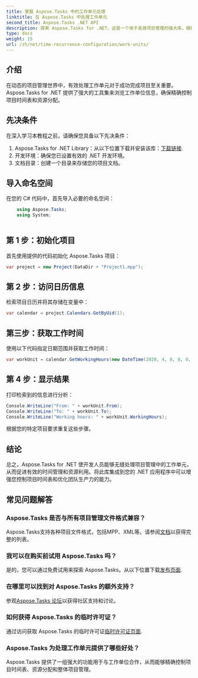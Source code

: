 ```yaml
---
title: 掌握 Aspose.Tasks 中的工作单元处理
linktitle: 在 Aspose.Tasks 中处理工作单元
second_title: Aspose.Tasks .NET API
description: 探索 Aspose.Tasks for .NET，这是一个用于高效项目管理的强大库。精确处理工作单元以实现最佳资源利用。
type: docs
weight: 15
url: /zh/net/time-recurrence-configuration/work-units/
---
```

## 介绍
在动态的项目管理世界中，有效处理工作单元对于成功完成项目至关重要。 Aspose.Tasks for .NET 提供了强大的工具集来浏览工作单位信息，确保精确控制项目时间表和资源分配。
## 先决条件
在深入学习本教程之前，请确保您具备以下先决条件：
1.  Aspose.Tasks for .NET Library：从以下位置下载并安装该库：[下载链接](https://releases.aspose.com/tasks/net/).
2. 开发环境：确保您已设置有效的 .NET 开发环境。
3. 文档目录：创建一个目录来存储您的项目文档。
## 导入命名空间
在您的 C# 代码中，首先导入必要的命名空间：
```csharp
    using Aspose.Tasks;
    using System;
    
```
## 第 1 步：初始化项目
首先使用提供的代码初始化 Aspose.Tasks 项目：
```csharp
var project = new Project(DataDir + "Project1.mpp");
```
## 第 2 步：访问日历信息
检索项目日历并将其存储在变量中：
```csharp
var calendar = project.Calendars.GetByUid(1);
```
## 第三步：获取工作时间
使用以下代码指定日期范围并获取工作时间：
```csharp
var workUnit = calendar.GetWorkingHours(new DateTime(2020, 4, 8, 8, 0, 0), new DateTime(2020, 4, 9, 17, 0, 0));
```
## 第 4 步：显示结果
打印检索到的信息进行分析：
```csharp
Console.WriteLine("From: " + workUnit.From);
Console.WriteLine("To: " + workUnit.To);
Console.WriteLine("Working hours: " + workUnit.WorkingHours);
```
根据您的特定项目要求重复这些步骤。
## 结论
总之，Aspose.Tasks for .NET 使开发人员能够无缝处理项目管理中的工作单元，从而促进有效的时间管理和资源利用。将此库集成到您的 .NET 应用程序中可以增强您控制项目时间表和优化团队生产力的能力。
## 常见问题解答
### Aspose.Tasks 是否与所有项目管理文件格式兼容？
 Aspose.Tasks支持各种项目文件格式，包括MPP、XML等。请参阅[文档](https://reference.aspose.com/tasks/net/)以获得完整的列表。
### 我可以在购买前试用 Aspose.Tasks 吗？
是的，您可以通过免费试用来探索 Aspose.Tasks。从以下位置下载[发布页面](https://releases.aspose.com/).
### 在哪里可以找到对 Aspose.Tasks 的额外支持？
参观[Aspose.Tasks 论坛](https://forum.aspose.com/c/tasks/15)以获得社区支持和讨论。
### 如何获得 Aspose.Tasks 的临时许可证？
通过访问获取 Aspose.Tasks 的临时许可证[临时许可证页面](https://purchase.aspose.com/temporary-license/).
### Aspose.Tasks 为处理工作单元提供了哪些好处？
Aspose.Tasks 提供了一组强大的功能用于与工作单位合作，从而能够精确控制项目时间表、资源分配和整体项目管理。